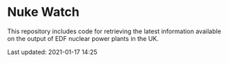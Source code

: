 # Nuke Watch

This repository includes code for retrieving the latest information available on the output of EDF nuclear power plants in the UK.

Last updated: 2021-01-17 14:25